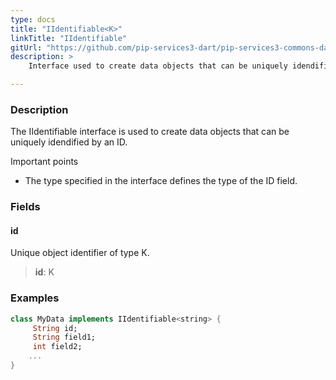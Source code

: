 ```yaml
---
type: docs
title: "IIdentifiable<K>"
linkTitle: "IIdentifiable"
gitUrl: "https://github.com/pip-services3-dart/pip-services3-commons-dart"
description: > 
    Interface used to create data objects that can be uniquely idendified by an ID.

---
```


### Description

The IIdentifiable interface is used to create data objects that can be uniquely idendified by an ID.

Important points

- The type specified in the interface defines the type of the ID field.

### Fields

<span class="hide-title-link">

#### id
Unique object identifier of type K.
> **id**: K

### Examples
```dart
class MyData implements IIdentifiable<string> {
     String id;
     String field1;
     int field2;
    ...
}
```

</span>
